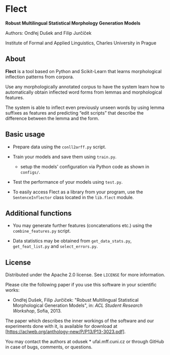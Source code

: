 Flect
=====
**Robust Multilingual Statistical Morphology Generation Models**

Authors: Ondřej Dušek and Filip Jurčíček

Institute of Formal and Applied Linguistics, Charles University in Prague

About
-----

**Flect** is a tool based on Python and Scikit-Learn that learns morphological
inflection patterns from corpora.

Use any morphologically annotated corpus to have the system learn how to 
automatically obtain inflected word forms from lemmas and morphological 
features. 

The system is able to inflect even previously unseen words by using lemma 
suffixes as features and predicting “edit scripts” that describe the 
difference between the lemma and the form.

Basic usage
------------

* Prepare data using the `conll2arff.py` script.

* Train your models and save them using `train.py`.
    * setup the models' configuration via Python code as shown in `configs/`.

* Test the performance of your models using `test.py`.

* To easily access Flect as a library from your program, use the 
    `SentenceInflector` class located in the `lib.flect` module.

Additional functions
---------------------

* You may generate further features (concatenations etc.)
    using the `combine_features.py` script.

* Data statistics may be obtained from `get_data_stats.py`,
    `get_feat_list.py` and `select_errors.py`.


License
-------

Distributed under the Apache 2.0 license. See `LICENSE` for more information.

Please cite the following paper if you use this software in your scientific
works:

* Ondřej Dušek, Filip Jurčíček: "Robust Multilingual Statistical Morphological
    Generation Models", in: *ACL Student Research Workshop*, Sofia, 2013.

The paper which describes the inner workings of the software and our 
experiments done with it, is available for download at
[https://aclweb.org/anthology-new/P/P13/P13-3023.pdf].

You may contact the authors at odusek * ufal.mff.cuni.cz or through GitHub
in case of bugs, comments, or questions.
